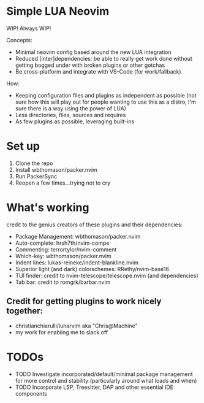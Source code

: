 # Simple LUA Neovim
WIP! Always WIP!

Concepts: 
- Minimal neovim config based around the new LUA integration
- Reduced [inter]dependencies: be able to really get work done without getting bogged under with broken plugins or other gotchas
- Be cross-platform and integrate with VS-Code (for work/fallback)

How:
- Keeping configuration files and plugins as independent as possible (not sure how this will play out for people wanting to use this as a distro, I'm sure there is a way using the power of LUA)
- Less directories, files, sources and requires
- As few plugins as possible, leveraging built-ins

# Set up
1. Clone the repo
2. Install wbthomason/packer.nvim
3. Run PackerSync
4. Reopen a few times...trying not to cry

# What's working
credit to the genius creators of these plugins and their dependencies:
- Package Management: wbthomason/packer.nvim
- Auto-complete: hrsh7th/nvim-compe
- Commenting: terrortylor/nvim-comment
- Which-key: wbthomason/packer.nvim
- Indent lines: lukas-reineke/indent-blankline.nvim
- Superior light (and dark) colorschemes: RRethy/nvim-base16
- TUI finder: credit to nvim-telescope/telescope.nvim (and dependencies)
- Tab bar: credit to romgrk/barbar.nvim
## Credit for getting plugins to work nicely together:
-  christianchiarulli/lunarvim aka "Chris@Machine"
-  my work for enabling me to slack off

# TODOs
- TODO Investigate incorporated/default/minimal package management for more control and stability (particularly around what loads and when)
- TODO Incorporate LSP, Treesitter, DAP and other essential IDE components
